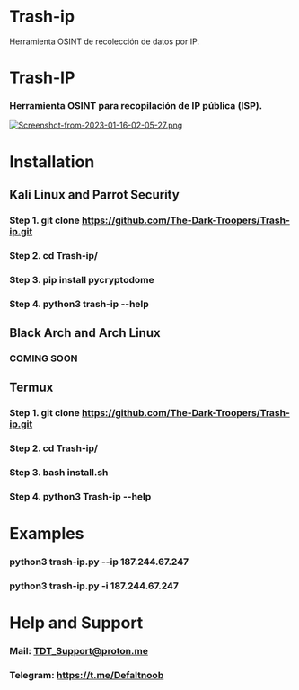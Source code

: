 # Trash-ip
Herramienta OSINT de recolección de datos por IP.

# Trash-IP
### Herramienta OSINT para recopilación de IP pública (ISP).

[![Screenshot-from-2023-01-16-02-05-27.png](https://i.postimg.cc/d1cj7JMR/Screenshot-from-2023-01-16-02-05-27.png)](https://postimg.cc/KKQMwS84)

# Installation

## Kali Linux and Parrot Security

### Step 1. git clone https://github.com/The-Dark-Troopers/Trash-ip.git

### Step 2. cd Trash-ip/

### Step 3. pip install pycryptodome

### Step 4. python3 trash-ip --help

## Black Arch and Arch Linux

### COMING SOON

## Termux

### Step 1. git clone https://github.com/The-Dark-Troopers/Trash-ip.git

### Step 2. cd Trash-ip/

### Step 3. bash install.sh

### Step 4. python3 Trash-ip --help

# Examples

### python3 trash-ip.py --ip 187.244.67.247 

### python3 trash-ip.py -i 187.244.67.247 

# Help and Support

### Mail: TDT_Support@proton.me

### Telegram: https://t.me/Defaltnoob
